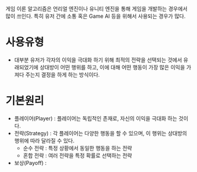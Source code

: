 
게임 이론 알고리즘은 언리얼 엔진이나 유니티 엔진을 통해 게임을 개발하는 경우에서 많이 쓰인다.
특히 유저 간에 소통 혹은 Game AI 등을 위해서 사용되는 경우가 많다.


# 사용유형

- 대부분 유저가 각자의 이익을 극대화 하기 위해 최적의 전략을 선택되는 것에서 유래되었기에 상대방이 어떤 행위를 하고, 이에 대해 어떤 행동이 가장 많은 이익을 가져다 주는지 결정을 하게 하는 방식이다.

# 기본원리

- 플레이어(Player) : 플레이어는 독립적인 존재로, 자신의 이익을 극대화 하는 것이다.
- 전략(Strategy) : 각 플레이어는 다양한 행동을 할 수 있으며, 이 행위는 상대방의 행위에 따라 달라질 수 있다.
	- 순수 전략 : 특정 상황에서 동일한 행동을 하는 전략
	- 혼합 전략 : 여러 전략을 특정 확률로 선택하는 전략
- 보상(Payoff) : 